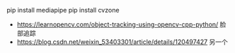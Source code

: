 pip install mediapipe
pip install cvzone



* https://learnopencv.com/object-tracking-using-opencv-cpp-python/ 脸部追踪
* https://blog.csdn.net/weixin_53403301/article/details/120497427 另一个